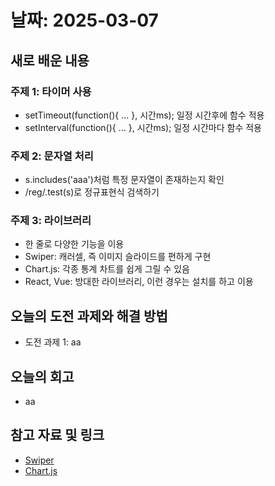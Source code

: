 # 날짜: 2025-03-07

## 새로 배운 내용
### 주제 1: 타이머 사용
- setTimeout(function(){ … }, 시간ms);	일정 시간후에 함수 적용
- setInterval(function(){ … }, 시간ms);	일정 시간마다 함수 적용

### 주제 2: 문자열 처리
- s.includes('aaa')처럼 특정 문자열이 존재하는지 확인
- /reg/.test(s)로 정규표현식 검색하기

### 주제 3: 라이브러리
- <script src="url.../aaa.js"></script> 한 줄로 다양한 기능을 이용
- Swiper: 캐러셀, 즉 이미지 슬라이드를 편하게 구현
- Chart.js: 각종 통계 차트를 쉽게 그릴 수 있음
- React, Vue: 방대한 라이브러리, 이런 경우는 설치를 하고 이용


## 오늘의 도전 과제와 해결 방법
- 도전 과제 1: aa

## 오늘의 회고
- aa

## 참고 자료 및 링크
- [Swiper](https://swiperjs.com/)
- [Chart.js](https://www.chartjs.org/)
